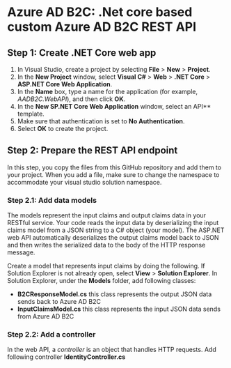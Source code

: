 # Azure AD B2C: .Net core based custom Azure AD B2C REST API

## Step 1: Create .NET Core web app

1. In Visual Studio, create a project by selecting **File** > **New** > **Project**.
1. In the **New Project** window, select **Visual C#** > **Web** > **.NET Core** > **ASP.NET Core Web Application**.
1. In the **Name** box, type a name for the application (for example, *AADB2C.WebAPI*), and then click **OK**.
1. In the **New SP.NET Core Web Application** window, select an API** template.
1. Make sure that authentication is set to **No Authentication**.
1. Select **OK** to create the project.

## Step 2: Prepare the REST API endpoint
In this step, you copy the files from this GitHub repository and add them to your project. When you add a file, make sure to change the namespace to accommodate your visual studio solution namespace.

### Step 2.1: Add data models
The models represent the input claims and output claims data in your RESTful service. Your code reads the input data by deserializing the input claims model from a JSON string to a C# object (your model). The ASP.NET web API automatically deserializes the output claims model back to JSON and then writes the serialized data to the body of the HTTP response message. 

Create a model that represents input claims by doing the following. If Solution Explorer is not already open, select **View** > **Solution Explorer**. In Solution Explorer, under the **Models** folder, add following classes:
- **B2CResponseModel.cs** this class represents the output JSON data sends back to Azure AD B2C
- **InputClaimsModel.cs** this class represents the input JSON data sends from Azure AD B2C


### Step 2.2: Add a controller
In the web API, a _controller_ is an object that handles HTTP requests. Add following controller **IdentityController.cs**

